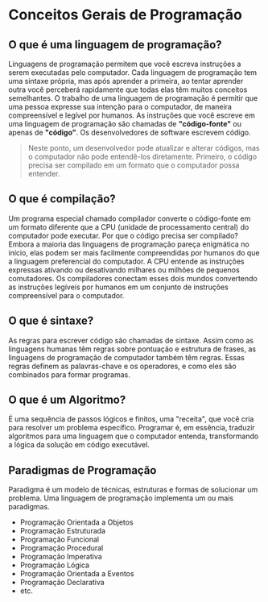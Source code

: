 # Conceitos Gerais de Programação

## O que é uma linguagem de programação?

Linguagens de programação permitem que você escreva instruções a serem executadas pelo computador. Cada linguagem de programação tem uma sintaxe própria, mas após aprender a primeira, ao tentar aprender outra você perceberá rapidamente que todas elas têm muitos conceitos semelhantes. O trabalho de uma linguagem de programação é permitir que uma pessoa expresse sua intenção para o computador, de maneira compreensível e legível por humanos. As instruções que você escreve em uma linguagem de programação são chamadas de **"código-fonte"** ou apenas de **"código"**. Os desenvolvedores de software escrevem código.

> Neste ponto, um desenvolvedor pode atualizar e alterar códigos, mas o computador não pode entendê-los diretamente. Primeiro, o código precisa ser compilado em um formato que o computador possa entender.

## O que é compilação?

Um programa especial chamado compilador converte o código-fonte em um formato diferente que a CPU (unidade de processamento central) do computador pode executar.
Por que o código precisa ser compilado? Embora a maioria das linguagens de programação pareça enigmática no início, elas podem ser mais facilmente compreendidas por humanos do que a linguagem preferencial do computador. A CPU entende as instruções expressas ativando ou desativando milhares ou milhões de pequenos comutadores. Os compiladores conectam esses dois mundos convertendo as instruções legíveis por humanos em um conjunto de instruções compreensível para o computador.

## O que é sintaxe?

As regras para escrever código são chamadas de sintaxe. Assim como as linguagens humanas têm regras sobre pontuação e estrutura de frases, as linguagens de programação de computador também têm regras. Essas regras definem as palavras-chave e os operadores, e como eles são combinados para formar programas.

## O que é um Algoritmo?

É uma sequência de passos lógicos e finitos, uma "receita", que você cria para resolver um problema específico. Programar é, em essência, traduzir algoritmos para uma linguagem que o computador entenda, transformando a lógica da solução em código executável.

## Paradigmas de Programação

Paradigma é um modelo de técnicas, estruturas e formas de solucionar um problema.
Uma linguagem de programação implementa um ou mais paradigmas.

- Programação Orientada a Objetos
- Programação Estruturada
- Programação Funcional
- Programação Procedural
- Programação Imperativa
- Programação Lógica
- Programação Orientada a Eventos
- Programação Declarativa
- etc.
